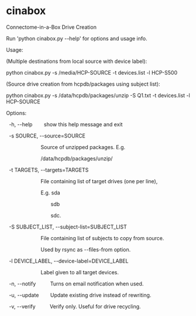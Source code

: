 cinabox
=======

Connectome-in-a-Box Drive Creation

Run 'python cinabox.py --help' for options and usage info.

Usage: 

(Multiple destinations from local source with device label):

python cinabox.py -s /media/HCP-SOURCE -t devices.list -l HCP-S500

(Source drive creation from hcpdb/packages using subject list):

python cinabox.py -s /data/hcpdb/packages/unzip -S Q1.txt -t devices.list -l HCP-SOURCE

Options:

  -h, --help        show this help message and exit

  -s SOURCE, --source=SOURCE

                        Source of unzipped packages. E.g.

                        /data/hcpdb/packages/unzip/

  -t TARGETS, --targets=TARGETS

                        File containing list of target drives (one per line),

                        E.g. sda 

                               sdb 

                               sdc.

  -S SUBJECT_LIST, --subject-list=SUBJECT_LIST

                        File containing list of subjects to copy from source.

                        Used by rsync as --files-from option.

  -l DEVICE_LABEL, --device-label=DEVICE_LABEL

                        Label given to all target devices.

  -n, --notify          Turns on email notification when used.

  -u, --update        Update existing drive instead of rewriting.

  -v, --verify          Verify only. Useful for drive recycling.
